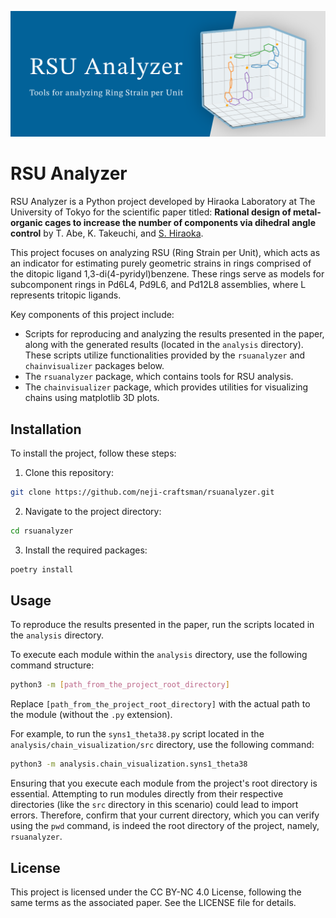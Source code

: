 ![Header Image](./images/header.png)

# RSU Analyzer

RSU Analyzer is a Python project developed by Hiraoka Laboratory at The University of Tokyo for the scientific paper titled: **Rational design of metal-organic cages to increase the number of components via dihedral angle control** by T. Abe, K. Takeuchi, and <INS>S. Hiraoka</INS>.

This project focuses on analyzing RSU (Ring Strain per Unit), which acts as an indicator for estimating purely geometric strains in rings comprised of the ditopic ligand 1,3-di(4-pyridyl)benzene. These rings serve as models for subcomponent rings in Pd6L4, Pd9L6, and Pd12L8 assemblies, where L represents tritopic ligands.

Key components of this project include:
- Scripts for reproducing and analyzing the results presented in the paper, along with the generated results (located in the `analysis` directory). These scripts utilize functionalities provided by the `rsuanalyzer` and `chainvisualizer` packages below.
- The `rsuanalyzer` package, which contains tools for RSU analysis.
- The `chainvisualizer` package, which provides utilities for visualizing chains using matplotlib 3D plots.


## Installation
To install the project, follow these steps:

1. Clone this repository:
```bash
git clone https://github.com/neji-craftsman/rsuanalyzer.git
```

2. Navigate to the project directory:
```bash
cd rsuanalyzer
```

3. Install the required packages:
```bash
poetry install
```


## Usage
To reproduce the results presented in the paper, run the scripts located in the `analysis` directory.

To execute each module within the `analysis` directory, use the following command structure:
```bash
python3 -m [path_from_the_project_root_directory]
```

Replace `[path_from_the_project_root_directory]` with the actual path to the module (without the `.py` extension).

For example, to run the `syns1_theta38.py` script located in the `analysis/chain_visualization/src` directory, use the following command:
```bash
python3 -m analysis.chain_visualization.syns1_theta38
```

Ensuring that you execute each module from the project's root directory is essential. Attempting to run modules directly from their respective directories (like the `src` directory in this scenario) could lead to import errors. Therefore, confirm that your current directory, which you can verify using the `pwd` command, is indeed the root directory of the project, namely, `rsuanalyzer`.


## License
This project is licensed under the CC BY-NC 4.0 License, following the same terms as the associated paper. See the LICENSE file for details.
